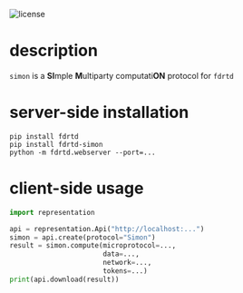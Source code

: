 ![license](https://img.shields.io/github/license/fdrtd/simon)


# description

`simon` is a **SI**mple **M**ultiparty computati**ON** protocol for `fdrtd`

# server-side installation

    pip install fdrtd
    pip install fdrtd-simon
    python -m fdrtd.webserver --port=...

# client-side usage

```python
import representation

api = representation.Api("http://localhost:...")
simon = api.create(protocol="Simon")
result = simon.compute(microprotocol=...,
                       data=...,
                       network=...,
                       tokens=...)
print(api.download(result))
```
